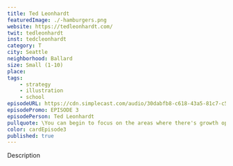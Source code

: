 ```yaml
---
title: Ted Leonhardt
featuredImage: ./-hamburgers.png
website: https://tedleonhardt.com/
twit: tedleonhardt
inst: tedcleonhardt
category: T
city: Seattle
neighborhood: Ballard
size: Small (1-10)
place: 
tags:
    - strategy
    - illustration
    - school
episodeURL: https://cdn.simplecast.com/audio/30dabfb8-c618-43a5-81c7-c5c83750983a/episodes/cbc0fabd-0d1c-4bc1-887a-5786d2d4575e/audio/ede0f625-09dd-4fac-9ab3-58939dd0b806/default_tc.mp3
episodePromo: EPISODE 3
episodePerson: Ted Leonhardt
pullquote: \You can begin to focus on the areas where there's growth opportunity and the creativity is for purposes other than just making corporations grow.\
color: cardEpisode3
published: true
---
```


Description
